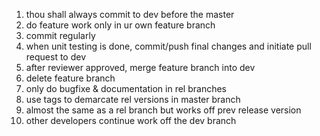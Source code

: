 1. thou shall always commit to dev before the master
2. do feature work only in ur own feature branch
3. commit regularly
4. when unit testing is done, commit/push final changes and initiate pull request to dev
5. after reviewer approved, merge feature branch into dev
6. delete feature branch
7. only do bugfixe & documentation in rel branches
8. use tags to demarcate rel versions in master branch
9. almost the same as a rel branch but works off prev release version
10. other developers continue work off the dev branch
